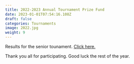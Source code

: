 ```yaml
---
title: 2022-2023 Annual Tournament Prize Fund
date: 2023-01-01T07:54:16.108Z
draft: false
categories: Tournaments
image: 2022.jpg
weight: 9
---
```


Results for the senior tounament. <a href="index.pdf" target="blank">Click here.</a>  

Thank you all for participating. Good luck the rest of the year. 
